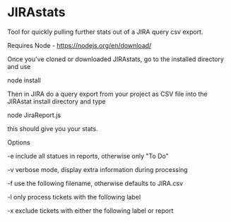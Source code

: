 # JIRAstats

Tool for quickly pulling further stats out of a JIRA query csv export. 

Requires Node - https://nodejs.org/en/download/

Once you've cloned or downloaded JIRAstats, go to the installed directory and use

node install 

Then in JIRA do a query export from your project as CSV file into the JIRAstat install directory and type 

node JiraReport.js 

this should give you your stats.

Options

-e include all statues in reports, otherwise only "To Do"

-v verbose mode, display extra information during processing

-f use the following filename, otherwise defaults to JIRA.csv

-l only process tickets with the following label

-x exclude tickets with either the following label or report


